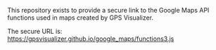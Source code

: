 This repository exists to provide a secure link to the Google Maps API functions used in maps created by GPS Visualizer.

The secure URL is: https://gpsvisualizer.github.io/google_maps/functions3.js
